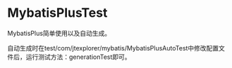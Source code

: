 # MybatisPlusTest
MybatisPlus简单使用以及自动生成。

自动生成时在test/com/jtexplorer/mybatis/MybatisPlusAutoTest中修改配置文件后，运行测试方法：generationTest即可。
